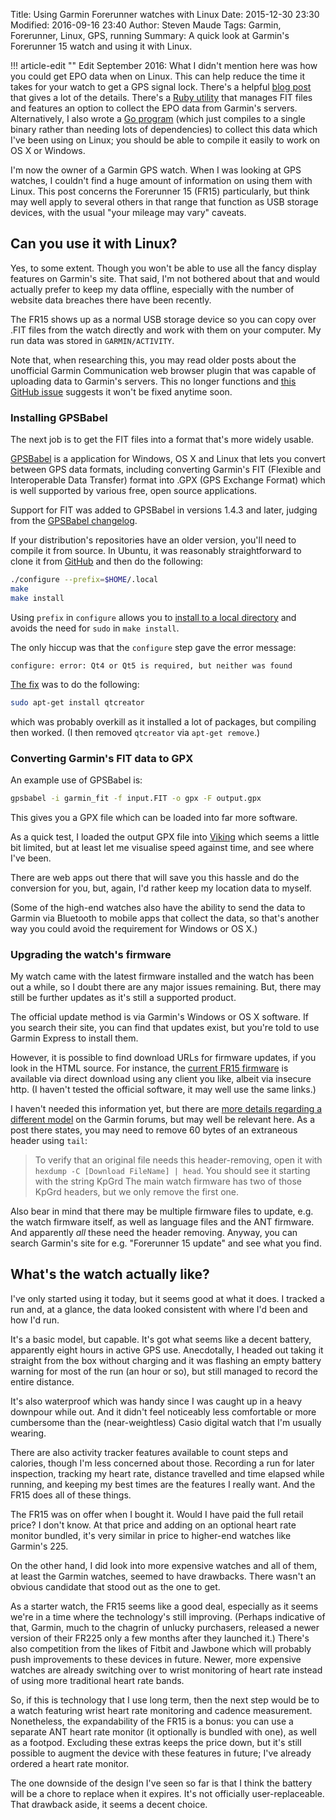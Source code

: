 Title: Using Garmin Forerunner watches with Linux
Date: 2015-12-30 23:30
Modified: 2016-09-16 23:40
Author: Steven Maude
Tags: Garmin, Forerunner, Linux, GPS, running
Summary: A quick look at Garmin's Forerunner 15 watch and using it with Linux.

!!! article-edit ""
    Edit September 2016: What I didn't mention here was how you could
    get EPO data when on Linux. This can help reduce the time it takes
    for your watch to get a GPS signal lock. There's a helpful
    [blog post](https://www.kluenter.de/garmin-ephemeris-files-and-linux/)
    that gives a lot of the details. There's a
    [Ruby utility](https://github.com/scrapper/postrunner/) that manages
    FIT files and features an option to collect the EPO data from
    Garmin's servers. Alternatively, I also wrote a [Go
    program](https://github.com/StevenMaude/armstrong) (which
    just compiles to a single binary rather than needing lots of
    dependencies) to collect this data which I've been using on Linux;
    you should be able to compile it easily to work on OS X or Windows.

I'm now the owner of a Garmin GPS watch. When I was looking at GPS
watches, I couldn't find a huge amount of information on using them with
Linux. This post concerns the Forerunner 15 (FR15) particularly, but
think may well apply to several others in that range that function as
USB storage devices, with the usual "your mileage may vary" caveats.

## Can you use it with Linux?

Yes, to some extent. Though you won't be able to use all the fancy
display features on Garmin's site. That said, I'm not bothered about
that and would actually prefer to keep my data offline, especially with
the number of website data breaches there have been recently.

The FR15 shows up as a normal USB storage device so you can copy over
.FIT files from the watch directly and work with them on your computer.
My run data was stored in `GARMIN/ACTIVITY`.

Note that, when researching this, you may read older posts about the
unofficial Garmin Communication web browser plugin that was capable of
uploading data to Garmin's servers.  This no longer functions and [this
GitHub issue](https://github.com/adiesner/GarminPlugin/issues/14)
suggests it won't be fixed anytime soon.

### Installing GPSBabel

The next job is to get the FIT files into a format that's more widely
usable.

[GPSBabel](https://www.gpsbabel.org/) is a application for Windows, OS X
and Linux that lets you convert between GPS data formats, including
converting Garmin's FIT (Flexible and Interoperable Data Transfer)
format into .GPX (GPS Exchange Format) which is well supported by
various free, open source applications.

Support for FIT was added to GPSBabel in versions 1.4.3 and later,
judging from the [GPSBabel
changelog](https://www.gpsbabel.org/changes.html).

If your distribution's repositories have an older version, you'll need
to compile it from source. In Ubuntu, it was reasonably straightforward
to clone it from [GitHub](https://github.com/gpsbabel/gpsbabel) and then
do the following:

```sh
./configure --prefix=$HOME/.local
make
make install
```

Using `prefix` in `configure` allows you to [install to a local
directory](https://unix.stackexchange.com/a/42569) and avoids the need
for `sudo` in `make install`.

The only hiccup was that the `configure` step gave the error message:

```console
configure: error: Qt4 or Qt5 is required, but neither was found
```

[The fix](https://stackoverflow.com/questions/16607003/qmake-could-not-find-a-qt-installation-of)
was to do the following:

```sh
sudo apt-get install qtcreator
```

which was probably overkill as it installed a lot of packages, but
compiling then worked. (I then removed `qtcreator` via `apt-get
remove`.)

### Converting Garmin's FIT data to GPX

An example use of GPSBabel is:

```sh
gpsbabel -i garmin_fit -f input.FIT -o gpx -F output.gpx
```

This gives you a GPX file which can be loaded into far more software. 

As a quick test, I loaded the output GPX file into
[Viking](https://apps.ubuntu.com/cat/applications/viking/) which seems a
little bit limited, but at least let me visualise speed against time,
and see where I've been.

There are web apps out there that will save you this hassle and do the
conversion for you, but, again, I'd rather keep my location data to
myself.

(Some of the high-end watches also have the ability to send the data to
Garmin via Bluetooth to mobile apps that collect the data, so that's
another way you could avoid the requirement for Windows or OS X.)

### Upgrading the watch's firmware

My watch came with the latest firmware installed and the watch has been
out a while, so I doubt there are any major issues remaining. But, there
may still be further updates as it's still a supported product.

The official update method is via Garmin's Windows or OS X software. If
you search their site, you can find that updates exist, but you're told
to use Garmin Express to install them.

However, it is possible to find download URLs for firmware updates, if
you look in the HTML source. For instance, the [current FR15
firmware](http://download.garmin.com/software/Forerunner15_270.rgn) is
available via direct download using any client you like, albeit via
insecure http. (I haven't tested the official software, it may well use
the same links.)

I haven't needed this information yet, but there are [more details
regarding a different
model](https://forums.garmin.com/archive/index.php/t-103787.html) on the
Garmin forums, but may well be relevant here. As a post there states,
you may need to remove 60 bytes of an extraneous header using `tail`:

> To verify that an original file needs this header-removing, open it
> with `hexdump -C [Download FileName] | head`. You should see it
> starting with the string KpGrd The main watch firmware has two of
> those KpGrd headers, but we only remove the first one.

Also bear in mind that there may be multiple firmware files to update,
e.g. the watch firmware itself, as well as language files and the ANT
firmware. And apparently *all* these need the header removing. Anyway,
you can search Garmin's site for e.g. "Forerunner 15 update" and see
what you find.
 
## What's the watch actually like?

I've only started using it today, but it seems good at what it does. I
tracked a run and, at a glance, the data looked consistent with where
I'd been and how I'd run.

It's a basic model, but capable. It's got what seems like a decent
battery, apparently eight hours in active GPS use. Anecdotally, I headed
out taking it straight from the box without charging and it was flashing
an empty battery warning for most of the run (an hour or so), but still
managed to record the entire distance.

It's also waterproof which was handy since I was caught up in a heavy
downpour while out. And it didn't feel noticeably less comfortable or
more cumbersome than the (near-weightless) Casio digital watch that I'm
usually wearing.

There are also activity tracker features available to count steps and
calories, though I'm less concerned about those. Recording a run for
later inspection, tracking my heart rate, distance travelled and time
elapsed while running, and keeping my best times are the features I
really want. And the FR15 does all of these things.

The FR15 was on offer when I bought it. Would I have paid the full
retail price? I don't know. At that price and adding on an optional
heart rate monitor bundled, it's very similar in price to higher-end
watches like Garmin's 225.

On the other hand, I did look into more expensive watches and all of
them, at least the Garmin watches, seemed to have drawbacks. There
wasn't an obvious candidate that stood out as the one to get.

As a starter watch, the FR15 seems like a good deal, especially as it
seems we're in a time where the technology's still improving. (Perhaps
indicative of that, Garmin, much to the chagrin of unlucky purchasers,
released a newer version of their FR225 only a few months after they
launched it.) There's also competition from the likes of Fitbit and
Jawbone which will probably push improvements to these devices in
future. Newer, more expensive watches are already switching over to
wrist monitoring of heart rate instead of using more traditional heart
rate bands.

So, if this is technology that I use long term, then the next step would
be to a watch featuring wrist heart rate monitoring and cadence
measurement. Nonetheless, the expandability of the FR15 is a bonus: you
can use a separate ANT heart rate monitor (it optionally is bundled with
one), as well as a footpod. Excluding these extras keeps the price down,
but it's still possible to augment the device with these features in
future; I've already ordered a heart rate monitor.

The one downside of the design I've seen so far is that I think the
battery will be a chore to replace when it expires. It's not officially
user-replaceable. That drawback aside, it seems a decent choice.
